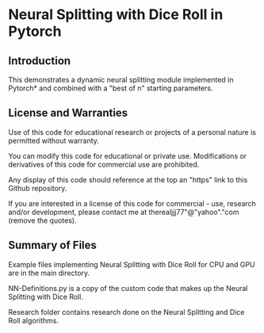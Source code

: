 # Neural Splitting with Dice Roll in Pytorch
## Introduction
This demonstrates a dynamic neural splitting module implemented in Pytorch* and combined with a "best of n" starting parameters. 

## License and Warranties
Use of this code for educational research or projects of a personal nature is permitted without warranty.

You can modify this code for educational or private use. Modifications or derivatives of this code for commercial use are prohibited.

Any display of this code should reference at the top an "https" link to this Github repository.

If you are interested in a license of this code for commercial - use, research and/or development, please contact me at therealjjj77"@"yahoo"."com (remove the quotes).

## Summary of Files
Example files implementing Neural Splitting with Dice Roll for CPU and GPU are in the main directory. 

NN-Definitions.py is a copy of the custom code that makes up the Neural Splitting with Dice Roll. 

Research folder contains research done on the Neural Splitting and Dice Roll algorithms. 
